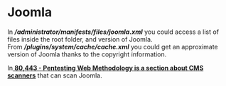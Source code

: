 # Joomla

In _**/administrator/manifests/files/joomla.xml**_ you could access a list of files inside the root folder, and version of Joomla.  
From _**/plugins/system/cache/cache.xml**_ you could get an approximate version of Joomla thanks to the copyright information.

In[ **80,443 - Pentesting Web Methodology is a section about CMS scanners**](./#cms-scanners) that can scan Joomla.

